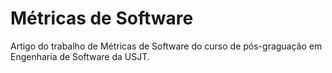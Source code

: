 Métricas de Software
=========================

Artigo do trabalho de Métricas de Software do curso de pós-graguação em Engenharia de Software da USJT.
